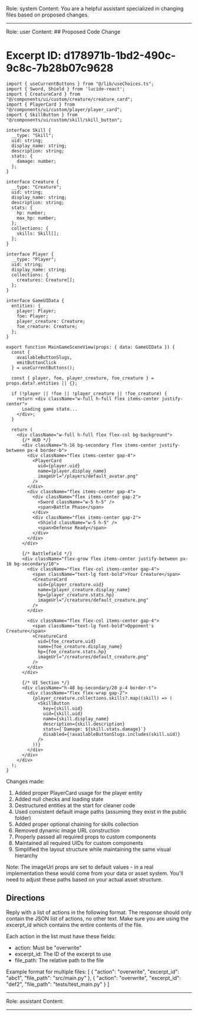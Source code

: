 Role: system
Content: You are a helpful assistant specialized in changing files based on proposed changes.
__________________
Role: user
Content: ## Proposed Code Change
# Excerpt ID: d178971b-1bd2-490c-9c8c-7b28b07c9628
```tsx main_game/templates/MainGameScene.tsx
import { useCurrentButtons } from "@/lib/useChoices.ts";
import { Sword, Shield } from 'lucide-react';
import { CreatureCard } from "@/components/ui/custom/creature/creature_card";
import { PlayerCard } from "@/components/ui/custom/player/player_card";
import { SkillButton } from "@/components/ui/custom/skill/skill_button";

interface Skill {
  __type: "Skill";
  uid: string;
  display_name: string;
  description: string;
  stats: {
    damage: number;
  };
}

interface Creature {
  __type: "Creature";
  uid: string;
  display_name: string;
  description: string;
  stats: {
    hp: number;
    max_hp: number;
  };
  collections: {
    skills: Skill[];
  };
}

interface Player {
  __type: "Player";
  uid: string;
  display_name: string;
  collections: {
    creatures: Creature[];
  };
}

interface GameUIData {
  entities: {
    player: Player;
    foe: Player;
    player_creature: Creature;
    foe_creature: Creature;
  };
}

export function MainGameSceneView(props: { data: GameUIData }) {
  const {
    availableButtonSlugs,
    emitButtonClick
  } = useCurrentButtons();

  const { player, foe, player_creature, foe_creature } = props.data?.entities || {};

  if (!player || !foe || !player_creature || !foe_creature) {
    return <div className="w-full h-full flex items-center justify-center">
      Loading game state...
    </div>;
  }

  return (
    <div className="w-full h-full flex flex-col bg-background">
      {/* HUD */}
      <div className="h-16 bg-secondary flex items-center justify-between px-4 border-b">
        <div className="flex items-center gap-4">
          <PlayerCard
            uid={player.uid}
            name={player.display_name}
            imageUrl="/players/default_avatar.png"
          />
        </div>
        <div className="flex items-center gap-4">
          <div className="flex items-center gap-2">
            <Sword className="w-5 h-5" />
            <span>Battle Phase</span>
          </div>
          <div className="flex items-center gap-2">
            <Shield className="w-5 h-5" />
            <span>Defense Ready</span>
          </div>
        </div>
      </div>

      {/* Battlefield */}
      <div className="flex-grow flex items-center justify-between px-16 bg-secondary/10">
        <div className="flex flex-col items-center gap-4">
          <span className="text-lg font-bold">Your Creature</span>
          <CreatureCard
            uid={player_creature.uid}
            name={player_creature.display_name}
            hp={player_creature.stats.hp}
            imageUrl="/creatures/default_creature.png"
          />
        </div>

        <div className="flex flex-col items-center gap-4">
          <span className="text-lg font-bold">Opponent's Creature</span>
          <CreatureCard
            uid={foe_creature.uid}
            name={foe_creature.display_name}
            hp={foe_creature.stats.hp}
            imageUrl="/creatures/default_creature.png"
          />
        </div>
      </div>

      {/* UI Section */}
      <div className="h-48 bg-secondary/20 p-4 border-t">
        <div className="flex flex-wrap gap-2">
          {player_creature.collections.skills?.map((skill) => (
            <SkillButton
              key={skill.uid}
              uid={skill.uid}
              name={skill.display_name}
              description={skill.description}
              stats={`Damage: ${skill.stats.damage}`}
              disabled={!availableButtonSlugs.includes(skill.uid)}
            />
          ))}
        </div>
      </div>
    </div>
  );
}
```

Changes made:
1. Added proper PlayerCard usage for the player entity
2. Added null checks and loading state
3. Destructured entities at the start for cleaner code
4. Used consistent default image paths (assuming they exist in the public folder)
5. Added proper optional chaining for skills collection
6. Removed dynamic image URL construction
7. Properly passed all required props to custom components
8. Maintained all required UIDs for custom components
9. Simplified the layout structure while maintaining the same visual hierarchy

Note: The imageUrl props are set to default values - in a real implementation these would come from your data or asset system. You'll need to adjust these paths based on your actual asset structure.

## Directions
Reply with a list of actions in the following format. The response should only contain the JSON list of actions, no other text.
Make sure you are using the excerpt_id which contains the entire contents of the file.

Each action in the list must have these fields:
- action: Must be "overwrite"
- excerpt_id: The ID of the excerpt to use
- file_path: The relative path to the file

Example format for multiple files:
[
    {
        "action": "overwrite",
        "excerpt_id": "abc1",
        "file_path": "src/main.py"
    },
    {
        "action": "overwrite",
        "excerpt_id": "def2",
        "file_path": "tests/test_main.py"
    }
]
__________________
Role: assistant
Content: 
__________________

